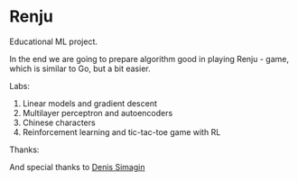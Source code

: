 # Renju

Educational ML project.

In the end we are going to prepare algorithm good in playing Renju - game, which is similar to Go, but a bit easier.


Labs:
 1) Linear models and gradient descent
 2) Multilayer perceptron and autoencoders
 3) Chinese characters
 4) Reinforcement learning and tic-tac-toe game with RL

Thanks:

And special thanks to [Denis Simagin]

[Denis Simagin]:https://github.com/dasimagin
